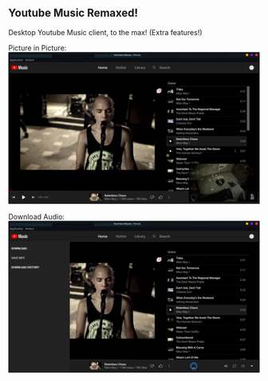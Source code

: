 ## Youtube Music Remaxed!

Desktop Youtube Music client, to the max! (Extra features!)

Picture in Picture:
![screenshot](screenshot-pip.png)

Download Audio:
![screenshot](screenshot-download.png)

